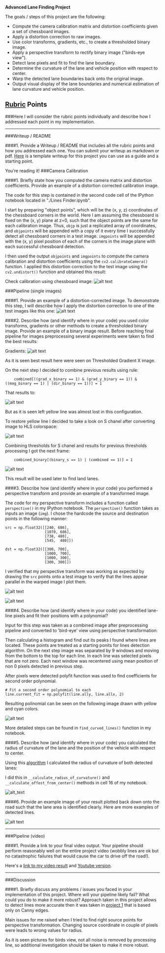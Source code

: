 
**Advanced Lane Finding Project**

The goals / steps of this project are the following:

* Compute the camera calibration matrix and distortion coefficients given a set of chessboard images.
* Apply a distortion correction to raw images.
* Use color transforms, gradients, etc., to create a thresholded binary image.
* Apply a perspective transform to rectify binary image ("birds-eye view").
* Detect lane pixels and fit to find the lane boundary.
* Determine the curvature of the lane and vehicle position with respect to center.
* Warp the detected lane boundaries back onto the original image.
* Output visual display of the lane boundaries and numerical estimation of lane curvature and vehicle position.

[//]: # (Image References)

[calibration_test_0]: ./images/test_calibration_0.jpg "Test calibration 0"
[calibration_test_1]: ./images/test_calibration_1.jpg "Test calibration 1"

[gradients_0]: ./images/gradients_0.jpg "Gradients try 0"
[combined_0]: ./images/comined_without_s.jpg "Combinded without S chanel"
[hls_chanels]: ./images/hls_chanels.jpg "HLS chanels"
[pipeline_result]: ./images/result_pipeline.jpg "Pipeline result"
[warped_points]: ./images/warped_points.jpg "Warped Points"
[warped]: ./images/warped.jpg "Warped"

[detect_lines]: ./images/detect_lines.jpg "Detecting lines"
[detected_lines]: ./images/detected_lines.jpg "Detected lines"
[detected_lines_more_images]: ./images/detected_lines_more_images.jpg "More detected lines"


## [Rubric](https://review.udacity.com/#!/rubrics/571/view) Points
###Here I will consider the rubric points individually and describe how I addressed each point in my implementation.  

---
###Writeup / README

####1. Provide a Writeup / README that includes all the rubric points and how you addressed each one.  You can submit your writeup as markdown or pdf.  [Here](https://github.com/udacity/CarND-Advanced-Lane-Lines/blob/master/writeup_template.md) is a template writeup for this project you can use as a guide and a starting point.  

You're reading it!
###Camera Calibration

####1. Briefly state how you computed the camera matrix and distortion coefficients. Provide an example of a distortion corrected calibration image.

The code for this step is contained in the second code cell of the IPython notebook located in "./Lines Finder.ipynb".  

I start by preparing "object points", which will be the (x, y, z) coordinates of the chessboard corners in the world. Here I am assuming the chessboard is fixed on the (x, y) plane at z=0, such that the object points are the same for each calibration image.  Thus, `objp` is just a replicated array of coordinates, and `objpoints` will be appended with a copy of it every time I successfully detect all chessboard corners in a test image.  `imgpoints` will be appended with the (x, y) pixel position of each of the corners in the image plane with each successful chessboard detection.  

I then used the output `objpoints` and `imgpoints` to compute the camera calibration and distortion coefficients using the `cv2.calibrateCamera()` function.  I applied this distortion correction to the test image using the `cv2.undistort()` function and obtained this result: 

Check calibration using chessboard image:
![alt text][calibration_test_0]


###Pipeline (single images)

####1. Provide an example of a distortion-corrected image.
To demonstrate this step, I will describe how I apply the distortion correction to one of the test images like this one:
![alt text][calibration_test_1]

####2. Describe how (and identify where in your code) you used color transforms, gradients or other methods to create a thresholded binary image.  Provide an example of a binary image result.
Before reaching final pipeline for images preprocessing several experiments were taken to find the best results:

Gradients:
![alt text][gradients_0] 

As it is seen best result here were seen on Thresholded Gradient X image.

On the next step I decided to combine previous results using rule:
```
    combined[((grad_x_binary == 1) & (grad_y_binary == 1)) & ((mag_binary == 1) | (dir_binary == 1))] = 1
```
That results to:

![alt text][combined_0]

But as it is seen left yellow line was almost lost in this configuration. 

To restore yellow line I decided to take a look on S chanel after converting image to HLS colorspace:
 
![alt text][hls_chanels]


Combining thresholds for S chanel and results for previous thresholds processing I got the next frame: 
```
    combined_binary[(binary_s == 1) | (combined == 1)] = 1
```

![alt text][pipeline_result]

This result will be used later to find land lanes.

####3. Describe how (and identify where in your code) you performed a perspective transform and provide an example of a transformed image.

The code for my perspective transform includes a function called `perspective()`  in my IPython notebook.  The `perspective()` function takes as inputs an image (`img`).  I chose the hardcode the source and destination points in the following manner:

```
src = np.float32([[240, 686], 
                  [1070, 686], 
                  [738, 480], 
                  [545,  480]])
                      
dst = np.float32([[300, 700], 
                  [1000, 700], 
                  [1000, 300], 
                  [300, 300]])

```

I verified that my perspective transform was working as expected by drawing the `src`  points onto a test image to verify that the lines appear parallel in the warped image I plot them.

![alt text][warped_points]


![alt text][warped]

####4. Describe how (and identify where in your code) you identified lane-line pixels and fit their positions with a polynomial?

Input for this step was taken as a combined image after preprocessing pipeline and converted  to 'bird-eye' view using perspective transformation:

Then calculating a histogram and find out its peaks I found where lines are located. These points are treated as a starting ponits for lines detection algorithm.
On the next step image was separated by 9 windows and moving from the bottom to the top for each line. In each line was selected pixels that are not zero.
Each next window was recentered using mean position of non 0 pixels detected in previous step.

After pixels were detected polyfit function was used to find сoefficients for  second order polynomial.
```
# Fit a second order polynomial to each
line.current_fit = np.polyfit(line.ally, line.allx, 2)
```

Resulting polinomial can be seen on the following image drawn with yellow and cyan colors.

![alt text][detect_lines]

More detailed steps can be found in `find_curved_lines()` function in my notebook. 

####5. Describe how (and identify where in your code) you calculated the radius of curvature of the lane and the position of the vehicle with respect to center.

Using this [algorithm](http://www.intmath.com/applications-differentiation/8-radius-curvature.php) I calculated the radius of curvature of both detected lanes:

I did this in `__calculate_radius_of_curvature()` and `__calculate_offest_from_center()` methods in cell 16 of my notebook.

![alt_text][detected_lines]

####6. Provide an example image of your result plotted back down onto the road such that the lane area is identified clearly.
Here are more examples of detected lines.

![alt text][detected_lines_more_images]

---

###Pipeline (video)

####1. Provide a link to your final video output.  Your pipeline should perform reasonably well on the entire project video (wobbly lines are ok but no catastrophic failures that would cause the car to drive off the road!).

Here's a [link to my video result](./project_video_output.mp4) and [Youtube version](https://youtu.be/fnuYv5vgWpo).

---

###Discussion

####1. Briefly discuss any problems / issues you faced in your implementation of this project.  Where will your pipeline likely fail?  What could you do to make it more robust?
Approach taken in this project allows to detect lines more accurate then it was taken in [project 1](https://github.com/denismoroz/carnd-p1-lanelines) that is based only on Canny edges.

Main issues for me raised when I tried to find right source points for perspective transformation. 
Changing source coordinate in couple of pixels were leads to wrong values for radius.

As it is seen pictures for birds view, not all noise is removed by processing line, so additional investigation should be taken to make it more robust.

